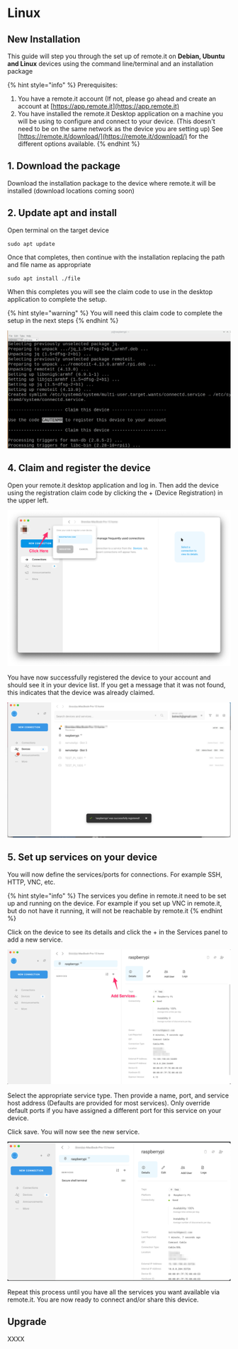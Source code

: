 # Linux

## New Installation

This guide will step you through the set up of remote.it on **Debian, Ubuntu and Linux** devices using the command line/terminal and an installation package

{% hint style="info" %}
Prerequisites: 

1. You have a remote.it account \(If not, please go ahead and create an account at [https://app.remote.it](https://app.remote.it)
2. You have installed the remote.it Desktop application on a machine you will be using to configure and connect to your device. \(This doesn't need to be on the same network as the device you are setting up\) See [https://remote.it/download/](https://remote.it/download/) for the different options available.
{% endhint %}



## 1. Download the package

Download the installation package to the device where remote.it will be installed \(download locations coming soon\)

## 2. Update apt and install

Open terminal on the target device

```text
sudo apt update
```

Once that completes, then continue with the installation replacing the path and file name as appropriate

```text
sudo apt install ./file
```

When this completes you will see the claim code to use in the desktop application to complete the setup.

{% hint style="warning" %}
You will need this claim code to complete the setup in the next steps
{% endhint %}

![](../.gitbook/assets/2021-07-14-124424_3840x2160_scrot.png)

## 4. Claim and register the device

Open your remote.it desktop application and log in. Then add the device using the registration claim code by clicking the + \(Device Registration\) in the upper left.

![](../.gitbook/assets/screen_shot_2021-07-21_at_4_18_43_pm.png)

You have now successfully registered the device to your account and should see it in your device list. If you get a message that it was not found, this indicates that the device was already claimed.

![](../.gitbook/assets/successfully_registered.png)

## 5. Set up services on your device

You will now define the services/ports for connections. For example SSH, HTTP, VNC, etc.

{% hint style="info" %}
The services you define in remote.it need to be set up and running on the device. For example if you set up VNC in remote.it, but do not have it running, it will not be reachable by remote.it
{% endhint %}

Click on the device to see its details and click the + in the Services panel to add a new service.  


![](../.gitbook/assets/remote_it-2.png)

Select the appropriate service type. Then provide a name, port, and service host address \(Defaults are provided for most services\). Only override default ports if you have assigned a different port for this service on your device.  

Click save. You will now see the new service. 

![](../.gitbook/assets/remote_it_and_downloads.png)

Repeat this process until you have all the services you want available via remote.it. You are now ready to connect and/or share this device.

## Upgrade

XXXX

